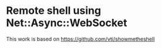 # Remote shell using Net::Async::WebSocket

This work is based on https://github.com/vti/showmetheshell
